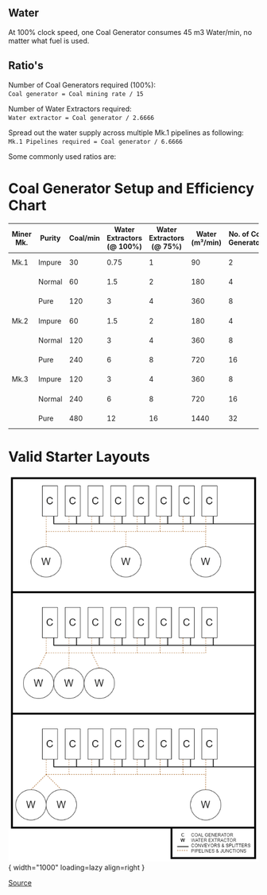 ## Water
At 100% clock speed, one Coal Generator consumes 45 m3 Water/min, no matter what fuel is used.
## Ratio's
Number of Coal Generators required (100%):  
`Coal generator = Coal mining rate / 15`

Number of Water Extractors required:  
`Water extractor = Coal generator / 2.6666`

Spread out the water supply across multiple Mk.1 pipelines as following:  
`Mk.1 Pipelines required = Coal generator / 6.6666`

Some commonly used ratios are:  
# Coal Generator Setup and Efficiency Chart

| Miner Mk. | Purity  | Coal/min | Water Extractors (@ 100%) | Water Extractors (@ 75%) | Water (m³/min) | No. of Coal Generators | Gross Power |
|---|---|---|---|---|---|---|---|
| Mk.1 | Impure | 30 | 0.75 | 1 | 90 | 2 | 150 MW |
| | Normal | 60 | 1.5 | 2 | 180 | 4 | 300 MW |
| | Pure | 120 | 3 | 4 | 360 | 8 | 600 MW |
| Mk.2 | Impure | 60 | 1.5 | 2 | 180 | 4 | 300 MW |
| | Normal | 120 | 3 | 4 | 360 | 8 | 600 MW |
| | Pure | 240 | 6 | 8 | 720 | 16 | 1200 MW |
| Mk.3 | Impure | 120 | 3 | 4 | 360 | 8 | 600 MW |
| | Normal | 240 | 6 | 8 | 720 | 16 | 1200 MW |
| | Pure | 480 | 12 | 16 | 1440 | 32 | 2400 MW |

# Valid Starter Layouts
![Layout](assets/Layout/Coal_Generator_Schematic.webp){ width="1000" loading=lazy align=right }

[Source](https://satisfactory.fandom.com/wiki/Coal_Generator#100%_Miner)